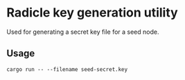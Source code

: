 # Radicle key generation utility

Used for generating a secret key file for a seed node.

## Usage

    cargo run -- --filename seed-secret.key
